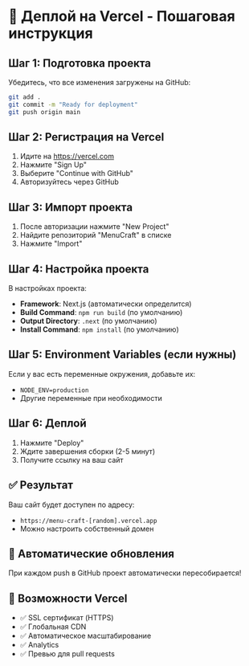 # 🚀 Деплой на Vercel - Пошаговая инструкция

## Шаг 1: Подготовка проекта

Убедитесь, что все изменения загружены на GitHub:
```bash
git add .
git commit -m "Ready for deployment"
git push origin main
```

## Шаг 2: Регистрация на Vercel

1. Идите на https://vercel.com
2. Нажмите "Sign Up"
3. Выберите "Continue with GitHub"
4. Авторизуйтесь через GitHub

## Шаг 3: Импорт проекта

1. После авторизации нажмите "New Project"
2. Найдите репозиторий "MenuCraft" в списке
3. Нажмите "Import"

## Шаг 4: Настройка проекта

В настройках проекта:
- **Framework**: Next.js (автоматически определится)
- **Build Command**: `npm run build` (по умолчанию)
- **Output Directory**: `.next` (по умолчанию)
- **Install Command**: `npm install` (по умолчанию)

## Шаг 5: Environment Variables (если нужны)

Если у вас есть переменные окружения, добавьте их:
- `NODE_ENV=production`
- Другие переменные при необходимости

## Шаг 6: Деплой

1. Нажмите "Deploy"
2. Ждите завершения сборки (2-5 минут)
3. Получите ссылку на ваш сайт

## ✅ Результат

Ваш сайт будет доступен по адресу:
- `https://menu-craft-[random].vercel.app`
- Можно настроить собственный домен

## 🔄 Автоматические обновления

При каждом push в GitHub проект автоматически пересобирается!

## 📱 Возможности Vercel

- ✅ SSL сертификат (HTTPS)
- ✅ Глобальная CDN
- ✅ Автоматическое масштабирование
- ✅ Analytics
- ✅ Превью для pull requests